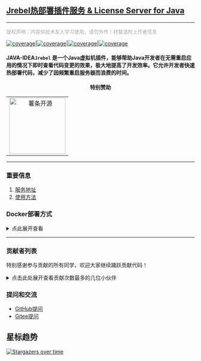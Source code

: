 
## [Jrebel热部署插件服务 & License Server for Java](http://jrebel.qekang.com)

---
<font face="微软雅黑" size=2 color=#A9A9A9 >版权声明：内容供技术友人学习使用，请勿外传！转载请附上作者信息</font>

[![coverage](https://img.shields.io/badge/文档创建&贡献者-尔康-blueviolet.svg)](https://www.qekang.com)|[![coverage](https://img.shields.io/badge/blog-important.svg)](https://www.qekang.com)|[![coverage](https://img.shields.io/badge/link-996.icu-red.svg)](https://996.icu)|[![coverage](https://img.shields.io/badge/license-Anti%20996-blue.svg)](https://github.com/996icu/996.ICU/blob/master/LICENSE)


#### JAVA-IDEA`Jrebel` 是一个Java虚拟机插件，能够帮助Java开发者在无需重启应用的情况下即时查看代码变更的效果，极大地提高了开发效率。它允许开发者快速热部署代码，减少了因频繁重启服务器而浪费的时间。


<div align="center">
  <b>特别赞助</b>
</div>
<table align="center" cellspacing="0" cellpadding="0" width="500">
  <tr>
    <td align="center" valign="middle" colspan="1">
      <a href="https://github.com/qierkang" target="_blank">
        <img height="150" src="http://jrebel-default.oss-cn-nanjing.aliyuncs.com/code.jpg" alt="薯条开源">
      </a>
    </td>
  </tr>
</table>

---

### 重要信息
1. [服务地址](http://jrebel.qekang.com)
2. [使用方法](https://blog.csdn.net/qierkang/article/details/95095954)


### Docker部署方式

<details>

<summary>点此展开查看</summary>

### 1.第一步打包 maven

```shell
mvn clean install
```

### 2.第二步打包 Dockerfile

```shell
# 删除本地 jrebel-server 容器
docker rm -f jrebel-server
# 删除本地 jrebel-server 镜像
docker rmi -f qierkang/jrebel-server
# 打包本地镜像根据Dockerfile配置进行打包
docker build -t qierkang/jrebel-server .
```

### 3.第三步启动镜像服务 start container

```shell
# 启动服务
docker run -d --name jrebel-server --restart always -e PORT=9001 -p 9001:9001 qierkang/jrebel-server
# 启动完成过后 默认端口 9001
docker ps -a
```

### 4.代码推送仓库

```shell
# 如果发布到  GitHub
git push -f git@github.com:ek-template/jrebel-server.git master

# 如果发布到  Gitee
git push -f git@gitee.com:ek-plugs/jrebel-server.git master

```
</details>

----------------------------------

### 贡献者列表
特别感谢参与贡献的所有同学，欢迎大家继续踊跃贡献代码！

<details>
<summary>点击此处展开查看贡献次数最多的几位小伙伴</summary>

+ [尔康 (薯条开源)](https://github.com/qierkang)


</details>

### 提问和交流
- [GitHub提问](https://github.com/ek-template/jrebel-server/issues)
- [Gitee提问](https://gitee.com/ek-plugs/jrebel-server/issues)

## 星标趋势
[![Stargazers over time](https://starchart.cc/ek-template/jrebel-server.svg?variant=adaptive)](https://starchart.cc/ek-template/jrebel-server)